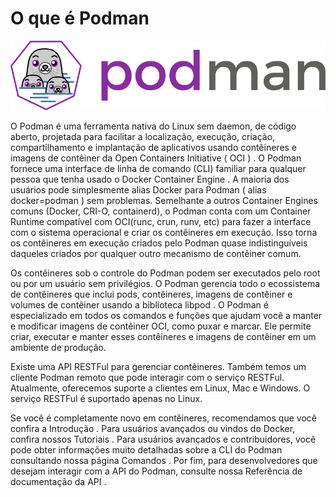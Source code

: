 # O que é Podman

![](images/podman-logo.png)

O Podman é uma ferramenta nativa do Linux sem daemon, de código aberto, projetada para facilitar a localização, execução, criação, compartilhamento e implantação de aplicativos usando contêineres e imagens de contêiner da Open Containers Initiative ( OCI ) . O Podman fornece uma interface de linha de comando (CLI) familiar para qualquer pessoa que tenha usado o Docker Container Engine . A maioria dos usuários pode simplesmente alias Docker para Podman ( alias docker=podman ) sem problemas. Semelhante a outros Container Engines comuns (Docker, CRI-O, containerd), o Podman conta com um Container Runtime compatível com OCI(runc, crun, runv, etc) para fazer a interface com o sistema operacional e criar os contêineres em execução. Isso torna os contêineres em execução criados pelo Podman quase indistinguíveis daqueles criados por qualquer outro mecanismo de contêiner comum.

Os contêineres sob o controle do Podman podem ser executados pelo root ou por um usuário sem privilégios. O Podman gerencia todo o ecossistema de contêineres que inclui pods, contêineres, imagens de contêiner e volumes de contêiner usando a biblioteca libpod . O Podman é especializado em todos os comandos e funções que ajudam você a manter e modificar imagens de contêiner OCI, como puxar e marcar. Ele permite criar, executar e manter esses contêineres e imagens de contêiner em um ambiente de produção.

Existe uma API RESTFul para gerenciar contêineres. Também temos um cliente Podman remoto que pode interagir com o serviço RESTFul. Atualmente, oferecemos suporte a clientes em Linux, Mac e Windows. O serviço RESTFul é suportado apenas no Linux.

Se você é completamente novo em contêineres, recomendamos que você confira a Introdução . Para usuários avançados ou vindos do Docker, confira nossos Tutoriais . Para usuários avançados e contribuidores, você pode obter informações muito detalhadas sobre a CLI do Podman consultando nossa página Comandos . Por fim, para desenvolvedores que desejam interagir com a API do Podman, consulte nossa Referência de documentação da API .

